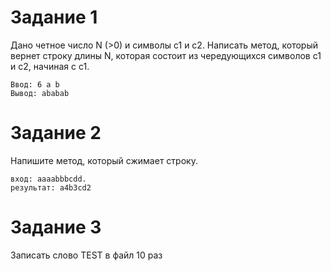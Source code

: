 # Задание 1

Дано четное число N (>0) и символы c1 и c2. 
Написать метод, который вернет строку длины N, 
которая состоит из чередующихся символов c1 и c2, начиная с c1.

```
Ввод: 6 a b
Вывод: ababab
```

# Задание 2

Напишите метод, который сжимает строку.

```
вход: aaaabbbcdd.
результат: a4b3cd2
```

# Задание 3

Записать слово TEST в файл 10 раз